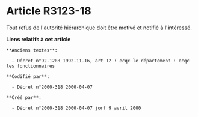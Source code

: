 # Article R3123-18

Tout refus de l'autorité hiérarchique doit être motivé et notifié à l'intéressé.

**Liens relatifs à cet article**

	**Anciens textes**:

	  - Décret n°92-1208 1992-11-16, art 12 : ecqc le département : ecqc les fonctionnaires

	**Codifié par**:

	  - Décret n°2000-318 2000-04-07

	**Créé par**:

	  - Décret n°2000-318 2000-04-07 jorf 9 avril 2000
